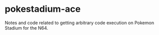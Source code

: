 # pokestadium-ace
Notes and code related to getting arbitrary code execution on Pokemon Stadium for the N64.
